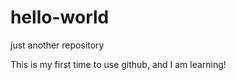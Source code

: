# hello-world
just another repository

This is my first time to use github, and I am learning!



<!--->
